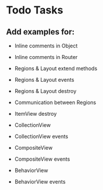# Todo Tasks

## Add examples for:
* Inline comments in Object
* Inline comments in Router

* Regions & Layout extend methods
* Regions & Layout events
* Regions & Layout destroy
* Communication between Regions

* ItemView destroy

* CollectionView
* CollectionView events

* CompositeView
* CompositeView events

* BehaviorView
* BehaviorView events
